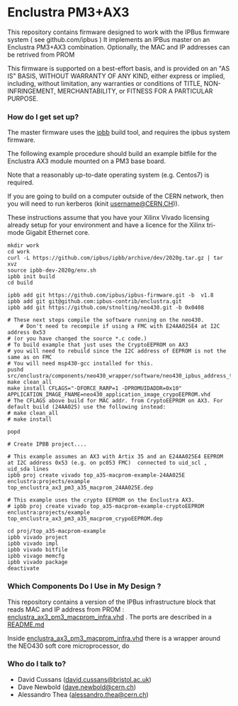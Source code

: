 # Enclustra PM3+AX3

This repository contains firmware designed to work with the IPBus firmware system ( see github.com/ipbus )
It implements an IPBus master on an Enclustra PM3+AX3 combination. Optionally, the MAC and IP addresses can be retrived from PROM

This firmware is supported on
a best-effort basis, and is provided on an "AS IS" BASIS, WITHOUT
WARRANTY OF ANY KIND, either express or implied, including, without
limitation, any warranties or conditions of TITLE, NON-INFRINGEMENT,
MERCHANTABILITY, or FITNESS FOR A PARTICULAR PURPOSE.

### How do I get set up? ###

The master firmware uses the [ipbb](https://github.com/ipbus/ipbb) build tool, and requires the ipbus system firmware.

The following example procedure should build an example bitfile for the Enclustra AX3 module mounted on a PM3 base board.

Note that a reasonably up-to-date operating system (e.g. Centos7) is required.    

If you are going to build on a computer outside of the CERN network, then you will need to run kerberos (kinit username@CERN.CH)).

These instructions assume that you have your Xilinx Vivado licensing already setup for your environment and have a licence for the Xilinx tri-mode Gigabit Ethernet core.

	mkdir work
	cd work
	curl -L https://github.com/ipbus/ipbb/archive/dev/2020g.tar.gz | tar xvz
	source ipbb-dev-2020g/env.sh 
	ipbb init build
	cd build

	ipbb add git https://github.com/ipbus/ipbus-firmware.git -b  v1.8
	ipbb add git git@github.com:ipbus-contrib/enclustra.git 
	ipbb add git https://github.com/stnolting/neo430.git -b 0x0408
	
	# These next steps compile the software running on the neo430. 
        # Don't need to recompile if using a FMC with E24AA025E4 at I2C address 0x53
	# (or you have changed the source *.c code.)
	# To build example that just uses the CryptoEEPROM on AX3 
	# you will need to rebuild since the I2C address of EEPROM is not the same as on FMC
	# You will need msp430-gcc installed for this.
	pushd src/enclustra/components/neo430_wrapper/software/neo430_ipbus_address_terminal/
	make clean_all 
	make install CFLAGS="-DFORCE_RARP=1 -DPROMUIDADDR=0x10" APPLICATION_IMAGE_FNAME=neo430_application_image_crypoEEPROM.vhd
	# The CFLAGS above build for MAC addr. from CryptoEEPROM on AX3. For default build (24AA025) use the following instead: 
	# make clean_all
	# make install

	popd

	# Create IPBB project....

	# This example assumes an AX3 with Artix 35 and an E24AA025E4 EEPROM at I2C address 0x53 (e.g. on pc053 FMC)  connected to uid_scl , uid_sda lines 
	ipbb proj create vivado top_a35-macprom-example-24AA025E enclustra:projects/example top_enclustra_ax3_pm3_a35_macprom_24AA025E.dep

	# This example uses the crypto EEPROM on the Enclustra AX3.
	# ipbb proj create vivado top_a35-macprom-example-cryptoEEPROM enclustra:projects/example top_enclustra_ax3_pm3_a35_macprom_crypoEEPROM.dep

	cd proj/top_a35-macprom-example
	ipbb vivado project
	ipbb vivado impl
	ipbb vivado bitfile
	ipbb vivago memcfg
	ipbb vivado package
	deactivate

### Which Components Do I Use in My Design ? ###

This repository contains a version of the IPBus infrastructure block that reads MAC and IP address from PROM : [enclustra_ax3_pm3_macprom_infra.vhd](boards/enclustra_ax3_pm3/synth/firmware/hdl/enclustra_ax3_pm3_macprom_infra.vhd) . The ports are described in a [README.md](boards/enclustra_ax3_pm3/synth/firmware/hdl/README.md)

Inside [enclustra_ax3_pm3_macprom_infra.vhd](boards/enclustra_ax3_pm3/synth/firmware/hdl/enclustra_ax3_pm3_macprom_infra.vhd) there is a wrapper around the NEO430 soft core microprocessor, do

### Who do I talk to? ###

* David Cussans (david.cussans@bristol.ac.uk)
* Dave Newbold (dave.newbold@cern.ch)
* Alessandro Thea (alessandro.thea@cern.ch)


